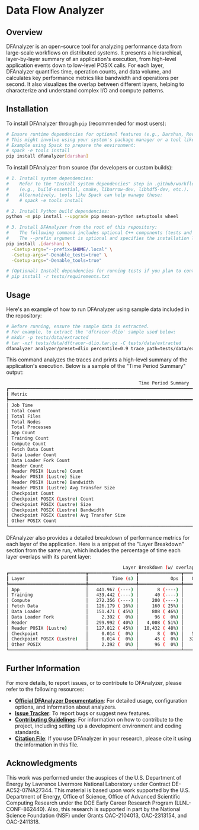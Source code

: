 # Data Flow Analyzer

<!-- ![Build and Test](https://github.com/LLNL/dfanalyzer/actions/workflows/ci.yml/badge.svg)
![PyPI - Version](https://img.shields.io/pypi/v/dfanalyzer?label=PyPI)
![PyPI - Wheel](https://img.shields.io/pypi/wheel/dfanalyzer?label=Wheel)
![PyPI - Python Version](https://img.shields.io/pypi/pyversions/dfanalyzer?label=Python) -->

## Overview

DFAnalyzer is an open-source tool for analyzing performance data from large-scale workflows on distributed systems. It presents a hierarchical, layer-by-layer summary of an application's execution, from high-level application events down to low-level POSIX calls. For each layer, DFAnalyzer quantifies time, operation counts, and data volume, and calculates key performance metrics like bandwidth and operations per second. It also visualizes the overlap between different layers, helping to characterize and understand complex I/O and compute patterns.

## Installation

To install DFAnalyzer through `pip` (recommended for most users):

```bash
# Ensure runtime dependencies for optional features (e.g., Darshan, Recorder) are installed.
# This might involve using your system's package manager or a tool like Spack.
# Example using Spack to prepare the environment:
# spack -e tools install
pip install dfanalyzer[darshan]
```

To install DFAnalyzer from source (for developers or custom builds):

```bash
# 1. Install system dependencies:
#    Refer to the "Install system dependencies" step in .github/workflows/ci.yml
#    (e.g., build-essential, cmake, libarrow-dev, libhdf5-dev, etc.).
#    Alternatively, tools like Spack can help manage these:
#    # spack -e tools install

# 2. Install Python build dependencies:
python -m pip install --upgrade pip meson-python setuptools wheel

# 3. Install DFAnalyzer from the root of this repository:
#    The following command includes optional C++ components (tests and tools).
#    The --prefix argument is optional and specifies the installation location.
pip install .[darshan] \
  -Csetup-args="--prefix=$HOME/.local" \
  -Csetup-args="-Denable_tests=true" \
  -Csetup-args="-Denable_tools=true"

# (Optional) Install dependencies for running tests if you plan to contribute or run local tests:
# pip install -r tests/requirements.txt
```

## Usage

Here's an example of how to run DFAnalyzer using sample data included in the repository:

```bash
# Before running, ensure the sample data is extracted.
# For example, to extract the 'dftracer-dlio' sample used below:
# mkdir -p tests/data/extracted
# tar -xzf tests/data/dftracer-dlio.tar.gz -C tests/data/extracted
dfanalyzer analyzer/preset=dlio percentile=0.9 trace_path=tests/data/extracted/dftracer-dlio view_types=[time_range]
```

This command analyzes the traces and prints a high-level summary of the application's execution. Below is a sample of the "Time Period Summary" output:

```bash
                                                  Time Period Summary
┏━━━━━━━━━━━━━━━━━━━━━━━━━━━━━━━━━━━━━━━━━━━━━━━━━━━━━━━━━━━━━━━━━━━━━━━━━━━━━━━┳━━━━━━━━━━━━━━━━┳━━━━━━━━━━━━━━━━━━━━┓
┃ Metric                                                                        ┃ Unit           ┃              Value ┃
┡━━━━━━━━━━━━━━━━━━━━━━━━━━━━━━━━━━━━━━━━━━━━━━━━━━━━━━━━━━━━━━━━━━━━━━━━━━━━━━━╇━━━━━━━━━━━━━━━━╇━━━━━━━━━━━━━━━━━━━━┩
│ Job Time                                                                      │ seconds        │             56.695 │
│ Total Count                                                                   │ count          │             15,901 │
│ Total Files                                                                   │ count          │                 87 │
│ Total Nodes                                                                   │ count          │                  0 │
│ Total Processes                                                               │ count          │                 23 │
│ App Count                                                                     │ count          │                  8 │
│ Training Count                                                                │ count          │                 40 │
│ Compute Count                                                                 │ count          │                200 │
│ Fetch Data Count                                                              │ count          │                160 │
│ Data Loader Count                                                             │ count          │                808 │
│ Data Loader Fork Count                                                        │ count          │                 96 │
│ Reader Count                                                                  │ count          │              4,008 │
│ Reader POSIX (Lustre) Count                                                   │ count          │             10,432 │
│ Reader POSIX (Lustre) Size                                                    │ MB             │         111833.161 │
│ Reader POSIX (Lustre) Bandwidth                                               │ MB/s           │            874.982 │
│ Reader POSIX (Lustre) Avg Transfer Size                                       │ MB             │             10.720 │
│ Checkpoint Count                                                              │ count          │                  8 │
│ Checkpoint POSIX (Lustre) Count                                               │ count          │                 45 │
│ Checkpoint POSIX (Lustre) Size                                                │ MB             │              0.011 │
│ Checkpoint POSIX (Lustre) Bandwidth                                           │ MB/s           │              0.791 │
│ Checkpoint POSIX (Lustre) Avg Transfer Size                                   │ MB             │              0.000 │
│ Other POSIX Count                                                             │ count          │                 96 │
└───────────────────────────────────────────────────────────────────────────────┴────────────────┴────────────────────┘
```

DFAnalyzer also provides a detailed breakdown of performance metrics for each layer of the application. Here is a snippet of the "Layer Breakdown" section from the same run, which includes the percentage of time each layer overlaps with its parent layer:

```bash
                                            Layer Breakdown (w/ overlap %)
┏━━━━━━━━━━━━━━━━━━━━━━━━━━━━━┳━━━━━━━━━━━━━━━━━━┳━━━━━━━━━━━━━━━━┳━━━━━━━━━━━┳━━━━━━━━━━━━━━━━━━━━┳━━━━━━━━━━━━━━━━━━┓
┃ Layer                       ┃         Time (s) ┃            Ops ┃   Ops/sec ┃          Size (MB) ┃ Bandwidth (MB/s) ┃
┡━━━━━━━━━━━━━━━━━━━━━━━━━━━━━╇━━━━━━━━━━━━━━━━━━╇━━━━━━━━━━━━━━━━╇━━━━━━━━━━━╇━━━━━━━━━━━━━━━━━━━━╇━━━━━━━━━━━━━━━━━━┩
│ App                         │   441.967 (----) │       8 (----) │     0.018 │                  - │                - │
│ Training                    │   439.442 (----) │      40 (----) │     0.091 │                  - │                - │
│ Compute                     │   272.356 (----) │     200 (----) │     0.734 │                  - │                - │
│ Fetch Data                  │   126.179 ( 16%) │     160 ( 25%) │     1.268 │                  - │                - │
│ Data Loader                 │   151.471 ( 45%) │     808 ( 46%) │     5.334 │                  - │                - │
│ Data Loader Fork            │     2.392 (  0%) │      96 (  0%) │    40.135 │                  - │                - │
│ Reader                      │   299.992 ( 40%) │   4,008 ( 51%) │    13.360 │                  - │                - │
│ Reader POSIX (Lustre)       │   127.812 ( 45%) │  10,432 ( 48%) │    81.620 │  111833.161 ( 46%) │          874.982 │
│ Checkpoint                  │     0.014 (  0%) │       8 (  0%) │   571.551 │                  - │                - │
│ Checkpoint POSIX (Lustre)   │     0.014 (  0%) │      45 (  0%) │  3268.686 │       0.011 (  0%) │            0.791 │
│ Other POSIX                 │     2.392 (  0%) │      96 (  0%) │    40.135 │       0.000 (----) │                - │
└─────────────────────────────┴──────────────────┴────────────────┴───────────┴────────────────────┴──────────────────┘
```

## Further Information

For more details, to report issues, or to contribute to DFAnalyzer, please refer to the following resources:

- **[Official DFAnalyzer Documentation](https://dfanalyzer.readthedocs.io/)**: For detailed usage, configuration options, and information about analyzers.
- **[Issue Tracker](https://github.com/LLNL/dfanalyzer/issues)**: To report bugs or suggest new features.
- **[Contributing Guidelines](./CONTRIBUTING.md)**: For information on how to contribute to the project, including setting up a development environment and coding standards.
- **[Citation File](./CITATION.cff)**: If you use DFAnalyzer in your research, please cite it using the information in this file.

## Acknowledgments

This work was performed under the auspices of the U.S. Department of Energy by Lawrence Livermore National Laboratory under Contract DE-AC52-07NA27344. This material is based upon work supported by the U.S. Department of Energy, Office of Science, Office of Advanced Scientific Computing Research under the DOE Early Career Research Program (LLNL-CONF-862440). Also, this research is supported in part by the National Science Foundation (NSF) under Grants OAC-2104013, OAC-2313154, and OAC-2411318.
